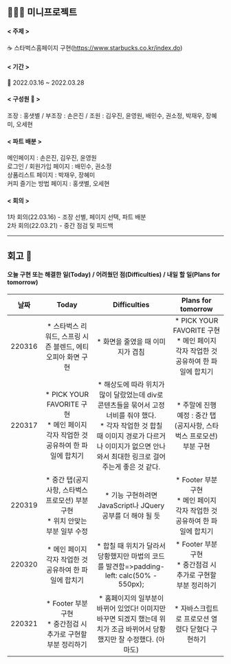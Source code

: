 👩🏻‍💻 미니프로젝트
---

#### < 주제 > 
 ☕ 스타벅스홈페이지 구현(https://www.starbucks.co.kr/index.do)  

#### < 기간 >  
 📆 2022.03.16 ~ 2022.03.28  

#### < 구성원 👥 >
조장 : 홍샛별 / 부조장 : 손은진 / 조원 : 김우진, 윤영원, 배민수, 권소정, 박재우, 장혜미, 오세현

#### < 파트 배분 >  
메인페이지 : 손은진, 김우진, 윤영원  
로그인 / 회원가입 페이지 : 배민수, 권소정  
상품리스트 페이지 : 박재우, 장혜미  
커피 즐기는 방법 페이지 : 홍샛별, 오세현  

#### < 회의 >
1차 회의(22.03.16) - 조장 선별, 페이지 선택, 파트 배분  
2차 회의(22.03.21) - 중간 점검 및 피드백

---

## 회고 💭
#### 오늘 구현 또는 해결한 일(Today) / 어려웠던 점(Difficulties) / 내일 할 일(Plans for tomorrow)


| 날짜   |     Today    |     Difficulties    |   Plans for tomorrow   |
| :-----: | :-----------: | :----------------: | :------------------: |
| 220316 | * 스타벅스 리워드, 스프링 시즌 블렌드, 에티오피아 화면 구현 | * 화면을 줄였을 때 이미지가 겹침 | * PICK YOUR FAVORITE 구현 <br>* 메인 페이지 각자 작업한 것 공유하여 한 파일에 합치기 |
| 220317 | * PICK YOUR FAVORITE 구현 <br>* 메인 페이지 각자 작업한 것 공유하여 한 파일에 합치기 | * 해상도에 따라 위치가 많이 달랐었는데 div로 콘텐츠들을 묶어서 고정 너비를 줘야 했다. <br>* 각자 작업한 것 합칠 때 이미지 경로가 다르거나 이미지가 없으면 안나와서 최대한 링크로 걸어주는게 좋은 것 같다.  | * 주말에 진행 예정 : 중간 탭(공지사항, 스타벅스 프로모션) 부분 구현 |
| 220319 | * 중간 탭(공지사항, 스타벅스 프로모션) 부분 구현<br> * 위치 안맞는 부분 일부 수정 | * 기능 구현하려면 JavaScript나 JQuery 공부를 더 해야 될 듯 | * Footer 부분 구현 <br>* 메인 페이지 각자 작업한 것 공유하여 한 파일에 합치기 |
| 220320 | * 메인 페이지 각자 작업한 것 공유하여 한 파일에 합치기 | * 합칠 때 위치가 달라서 당황했지만 마법의 코드를 발견함=>padding-left: calc(50% - 550px); | * Footer 부분 구현<br>* 중간점검 시 추가로 구현할 부분 정리하기 |
| 220321 | * Footer 부분 구현<br>* 중간점검 시 추가로 구현할 부분 정리하기 | * 홈페이지의 일부분이 바뀌어 있었다! 이미지만 바꾸면 되겠지 했는데 위치가 조금 바뀌어서 당황했지만 잘 수정했다. (아마도) | * 자바스크립트로 프로모션 열렸다 닫혔다 구현하기 |

